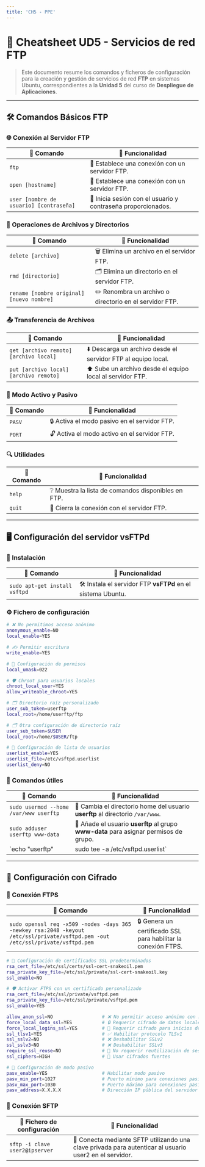 ```yaml
---
title: 'CH5 - PPE'
---
```


# **📄 Cheatsheet UD5 - Servicios de red FTP**

> Este documento resume los comandos y ficheros de configuración para la creación y gestión de servicios de red **FTP** en sistemas Ubuntu, correspondientes a la **Unidad 5** del curso de **Despliegue de Aplicaciones**.

---

## 🛠️ Comandos Básicos FTP

### 🌐 Conexión al Servidor FTP

| **🔧 Comando**                | **📝 Funcionalidad**                                                                 |
|-------------------------------|--------------------------------------------------------------------------------------|
| `ftp`                         | 🌟 Establece una conexión con un servidor FTP.                                       |
| `open [hostname]`             | 🔗 Establece una conexión con un servidor FTP.                                       |
| `user [nombre de usuario] [contraseña]` | 👤 Inicia sesión con el usuario y contraseña proporcionados.                        |



### 📂 Operaciones de Archivos y Directorios

| **🔧 Comando**                | **📝 Funcionalidad**                                                                 |
|-------------------------------|--------------------------------------------------------------------------------------|
| `delete [archivo]`            | 🗑️ Elimina un archivo en el servidor FTP.                                           |
| `rmd [directorio]`            | 🗂️ Elimina un directorio en el servidor FTP.                                        |
| `rename [nombre original] [nuevo nombre]` | ✏️ Renombra un archivo o directorio en el servidor FTP.                            |



### 📤 Transferencia de Archivos

| **🔧 Comando**                | **📝 Funcionalidad**                                                                 |
|-------------------------------|--------------------------------------------------------------------------------------|
| `get [archivo remoto] [archivo local]`  | ⬇️ Descarga un archivo desde el servidor FTP al equipo local.                     |
| `put [archivo local] [archivo remoto]`  | ⬆️ Sube un archivo desde el equipo local al servidor FTP.                         |



### 🔄 Modo Activo y Pasivo

| **🔧 Comando**                | **📝 Funcionalidad**                                                                 |
|-------------------------------|--------------------------------------------------------------------------------------|
| `PASV`                        | 🔒 Activa el modo pasivo en el servidor FTP.                                         |
| `PORT`                        | 🔓 Activa el modo activo en el servidor FTP.                                         |



### 🔍 Utilidades

| **🔧 Comando**                | **📝 Funcionalidad**                                                                 |
|-------------------------------|--------------------------------------------------------------------------------------|
| `help`                        | ❔ Muestra la lista de comandos disponibles en FTP.                                  |
| `quit`                        | 🚪 Cierra la conexión con el servidor FTP.                                           |

---

## 🖥️ Configuración del servidor **vsFTPd**

### 🔧 Instalación

| **🔧 Comando**                | **📝 Funcionalidad**                                                                 |
|-------------------------------|--------------------------------------------------------------------------------------|
| `sudo apt-get install vsftpd` | 🛠️ Instala el servidor FTP **vsFTPd** en el sistema Ubuntu.                          |


### ⚙️ Fichero de configuración

```sh
# ❌ No permitimos acceso anónimo
anonymous_enable=NO
local_enable=YES

# ✍️ Permitir escritura
write_enable=YES

# 🌟 Configuración de permisos
local_umask=022

# 🛡️ Chroot para usuarios locales
chroot_local_user=YES
allow_writeable_chroot=YES

# 🗂️ Directorio raíz personalizado
user_sub_token=userftp
local_root=/home/userftp/ftp

# 🗂️ Otra configuración de directorio raíz
user_sub_token=$USER
local_root=/home/$USER/ftp

# 👥 Configuración de lista de usuarios
userlist_enable=YES
userlist_file=/etc/vsftpd.userlist
userlist_deny=NO
```

### 🧰 Comandos útiles

| **🔧 Comando**                                      | **📝 Funcionalidad**                                                                                         |
|-----------------------------------------------------|--------------------------------------------------------------------------------------------------------------|
| `sudo usermod --home /var/www userftp`              | 🏡 Cambia el directorio home del usuario **userftp** al directorio `/var/www`.                                |
| `sudo adduser userftp www-data`                     | 👥 Añade el usuario **userftp** al grupo **www-data** para asignar permisos de grupo.                         |
| `echo "userftp" | sudo tee -a /etc/vsftpd.userlist`  | ➕ Añade el usuario **userftp** a la lista de usuarios permitidos en **vsFTPd**.                              |

---

## 🔐 Configuración con Cifrado

### 🔑 Conexión FTPS

| **🔧 Comando**                                      | **📝 Funcionalidad**                                                                                         |
|-----------------------------------------------------|--------------------------------------------------------------------------------------------------------------|
| `sudo openssl req -x509 -nodes -days 365 -newkey rsa:2048 -keyout /etc/ssl/private/vsftpd.pem -out /etc/ssl/private/vsftpd.pem` | 🔒 Genera un certificado SSL para habilitar la conexión FTPS.                                                |

```sh
# 📂 Configuración de certificados SSL predeterminados
rsa_cert_file=/etc/ssl/certs/ssl-cert-snakeoil.pem
rsa_private_key_file=/etc/ssl/private/ssl-cert-snakeoil.key
ssl_enable=NO

# 🛡️ Activar FTPS con un certificado personalizado
rsa_cert_file=/etc/ssl/private/vsftpd.pem
rsa_private_key_file=/etc/ssl/private/vsftpd.pem
ssl_enable=YES

allow_anon_ssl=NO                  # ❌ No permitir acceso anónimo con SSL
force_local_data_ssl=YES           # 🔒 Requerir cifrado de datos locales
force_local_logins_ssl=YES         # 🔐 Requerir cifrado para inicios de sesión
ssl_tlsv1=YES                      # ✅ Habilitar protocolo TLSv1
ssl_sslv2=NO                       # ❌ Deshabilitar SSLv2
ssl_sslv3=NO                       # ❌ Deshabilitar SSLv3
require_ssl_reuse=NO               # 🔄 No requerir reutilización de sesión SSL
ssl_ciphers=HIGH                   # 🔐 Usar cifrados fuertes
```

```sh
# 🔄 Configuración de modo pasivo
pasv_enable=YES                    # Habilitar modo pasivo
pasv_min_port=1027                 # Puerto mínimo para conexiones pasivas
pasv_max_port=1030                 # Puerto máximo para conexiones pasivas
pasv_address=X.X.X.X               # Dirección IP pública del servidor
```

### 🔐 Conexión SFTP

| **🔧 Fichero de configuración**                    | **📝 Funcionalidad**                                                                                         |
|----------------------------------------------------|--------------------------------------------------------------------------------------------------------------|
| `sftp -i clave user2@ipserver`                     | 🔑 Conecta mediante SFTP utilizando una clave privada para autenticar al usuario user2 en el servidor.                                                                   |